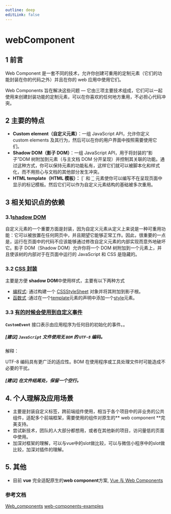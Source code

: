 ```yaml
---
outline: deep
editLink: false
---
```


# webComponent

## 1 前言

Web Component 是一套不同的技术，允许你创建可重用的定制元素（它们的功能封装在你的代码之外）并且在你的 web 应用中使用它们。

Web Components 旨在解决这些问题 — 它由三项主要技术组成，它们可以一起使用来创建封装功能的定制元素，可以在你喜欢的任何地方重用，不必担心代码冲突。

## 2 主要的特点

- **Custom element（自定义元素）**：一组 JavaScript API，允许你定义 custom elements 及其行为，然后可以在你的用户界面中按照需要使用它们。
- **Shadow DOM（影子 DOM）**：一组 JavaScript API，用于将封装的“影子”DOM 树附加到元素（与主文档 DOM 分开呈现）并控制其关联的功能。通过这种方式，你可以保持元素的功能私有，这样它们就可以被脚本化和样式化，而不用担心与文档的其他部分发生冲突。
- **HTML template（HTML 模板）：** [` 和 [``](https://developer.mozilla.org/zh-CN/docs/Web/HTML/Element/slot) 元素使你可以编写不在呈现页面中显示的标记模板。然后它们可以作为自定义元素结构的基础被多次重用。


## 3 相关知识点的依赖

### 3.1[shadow DOM](https://developer.mozilla.org/zh-CN/docs/Web/API/Web_components/Using_shadow_DOM)

 自定义元素的一个重要方面是封装，因为自定义元素从定义上来说是一种可重用功能：它可以被放置在任何网页中，并且期望它能够正常工作。因此，很重要的一点是，运行在页面中的代码不应该能够通过修改自定义元素的内部实现而意外地破坏它。影子 DOM（Shadow DOM）允许你将一个 DOM 树附加到一个元素上，并且使该树的内部对于在页面中运行的 JavaScript 和 CSS 是隐藏的。

### 3.2 [CSS 封装](https://developer.mozilla.org/zh-CN/docs/Web/API/Web_components/Using_shadow_DOM#css_封装)

 主要是方便 **shadow DOM**中使用样式，主要有以下两种方式

- [编程式](https://developer.mozilla.org/zh-CN/docs/Web/API/Web_components/Using_shadow_DOM#%E5%8F%AF%E6%9E%84%E9%80%A0%E6%A0%B7%E5%BC%8F%E8%A1%A8): 通过构建一个 [CSSStyleSheet](https://developer.mozilla.org/zh-CN/docs/Web/API/CSSStyleSheet) 对象并将其附加到影子根。
- [函数式](https://developer.mozilla.org/zh-CN/docs/Web/API/Web_components/Using_shadow_DOM#%E5%9C%A8_template_%E5%A3%B0%E6%98%8E%E4%B8%AD%E6%B7%BB%E5%8A%A0_style_%E5%85%83%E7%B4%A0) :通过在一个[template](https://developer.mozilla.org/zh-CN/docs/Web/HTML/Element/template)元素的声明中添加一个[style](https://developer.mozilla.org/zh-CN/docs/Web/HTML/Element/style)元素。

### 3.3 [有的时候会使用到自定义事件](https://developer.mozilla.org/zh-CN/docs/Web/API/CustomEvent)

 **`CustomEvent`** 接口表示由应用程序为任何目的初始化的事件。。

##### [建议] `JavaScript` 文件使用无 `BOM` 的 `UTF-8` 编码。

解释：

UTF-8 编码具有更广泛的适应性。BOM 在使用程序或工具处理文件时可能造成不必要的干扰。

##### [建议] 在文件结尾处，保留一个空行。

## 4. 个人理解及应用场景

- 主要是封装自定义标签，跨前端组件使用，相当于各个项目中的非业务的公共组件，适配多个前端框架，需要使用的组件对原生的** web component **完美支持。
- 尝试新技术，团队的人大部分都想用，或者在其他新的项目，访问量低的页面中使用。
- 加深对框架的理解，可以与vue中的slot做比较，可以与微信小程序中的slot做比较，加深对插件的理解。

## 5. 其他

- 目前 **vue** 完全适配原生的**web component**方案, [Vue 与 Web Components](https://cn.vuejs.org/guide/extras/web-components)


### 参考文档
[Web_components](https://developer.mozilla.org/zh-CN/docs/Web/API/Web_components)
[web-components-examples](https://github.com/mdn/web-components-examples)
